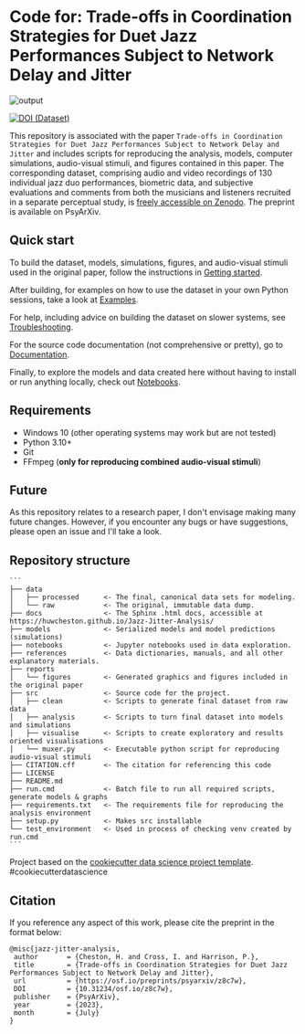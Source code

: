 # Code for: Trade-offs in Coordination Strategies for Duet Jazz Performances Subject to Network Delay and Jitter
![output](https://user-images.githubusercontent.com/97224401/231712093-133cafa0-dffe-4a23-945d-5249c4385bab.gif)

[![DOI (Dataset)](https://zenodo.org/badge/DOI/10.5281/zenodo.7773824.svg)](https://doi.org/10.5281/zenodo.7773824)

This repository is associated with the paper `Trade-offs in Coordination Strategies for Duet Jazz Performances Subject to Network Delay and Jitter` and includes scripts for reproducing the analysis, models, computer simulations, audio-visual stimuli, and figures contained in this paper. The corresponding dataset, comprising audio and video recordings of 130 individual jazz duo performances, biometric data, and subjective evaluations and comments from both the musicians and listeners recruited in a separate perceptual study, is [freely accessible on Zenodo](https://doi.org/10.5281/zenodo.7773824). The preprint is available on PsyArXiv.

## Quick start

To build the dataset, models, simulations, figures, and audio-visual stimuli used in the original paper, follow the instructions in [Getting started](https://huwcheston.github.io/Jazz-Jitter-Analysis/getting-started.html).

After building, for examples on how to use the dataset in your own Python sessions, take a look at [Examples](https://huwcheston.github.io/Jazz-Jitter-Analysis/examples.html).

For help, including advice on building the dataset on slower systems, see [Troubleshooting](https://huwcheston.github.io/Jazz-Jitter-Analysis/troubleshooting.html).

For the source code documentation (not comprehensive or pretty), go to [Documentation](https://huwcheston.github.io/Jazz-Jitter-Analysis/_autosummary/src.html#).

Finally, to explore the models and data created here without having to install or run anything locally, check out [Notebooks](https://huwcheston.github.io/Jazz-Jitter-Analysis/notebooks.html).

## Requirements

- Windows 10 (other operating systems may work but are not tested)
- Python 3.10+
- Git
- FFmpeg (**only for reproducing combined audio-visual stimuli**)

## Future

As this repository relates to a research paper, I don't envisage making many future changes. However, if you encounter any bugs or have suggestions, please open an issue and I'll take a look.

## Repository structure

    ```
    ├── data
    │   ├── processed      <- The final, canonical data sets for modeling.
    │   └── raw            <- The original, immutable data dump.
    ├── docs               <- The Sphinx .html docs, accessible at https://huwcheston.github.io/Jazz-Jitter-Analysis/
    ├── models             <- Serialized models and model predictions (simulations)
    ├── notebooks          <- Jupyter notebooks used in data exploration.
    ├── references         <- Data dictionaries, manuals, and all other explanatory materials.
    ├── reports            
    │   └── figures        <- Generated graphics and figures included in the original paper
    ├── src                <- Source code for the project.
    │   ├── clean          <- Scripts to generate final dataset from raw data
    │   ├── analysis       <- Scripts to turn final dataset into models and simulations
    │   ├── visualise      <- Scripts to create exploratory and results oriented visualisations
    │   └── muxer.py       <- Executable python script for reproducing audio-visual stimuli
    ├── CITATION.cff       <- The citation for referencing this code
    ├── LICENSE
    ├── README.md
    ├── run.cmd            <- Batch file to run all required scripts, generate models & graphs
    ├── requirements.txt   <- The requirements file for reproducing the analysis environment
    ├── setup.py           <- Makes src installable            
    └── test_environment   <- Used in process of checking venv created by run.cmd
    ```

Project based on the [cookiecutter data science project template](https://drivendata.github.io/cookiecutter-data-science/). #cookiecutterdatascience

## Citation

If you reference any aspect of this work, please cite the preprint in the format below:

```
@misc{jazz-jitter-analysis,
 author       = {Cheston, H. and Cross, I. and Harrison, P.},
 title        = {Trade-offs in Coordination Strategies for Duet Jazz Performances Subject to Network Delay and Jitter},
 url          = {https://osf.io/preprints/psyarxiv/z8c7w},
 DOI          = {10.31234/osf.io/z8c7w},
 publisher    = {PsyArXiv},
 year         = {2023},
 month        = {July}
}
```
